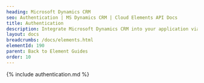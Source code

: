 ```yaml
---
heading: Microsoft Dynamics CRM
seo: Authentication | MS Dynamics CRM | Cloud Elements API Docs
title: Authentication
description: Integrate Microsoft Dynamics CRM into your application via the Cloud Elements APIs.
layout: docs
breadcrumbs: /docs/elements.html
elementId: 190
parent: Back to Element Guides
order: 10
---
```


{% include authentication.md %}
